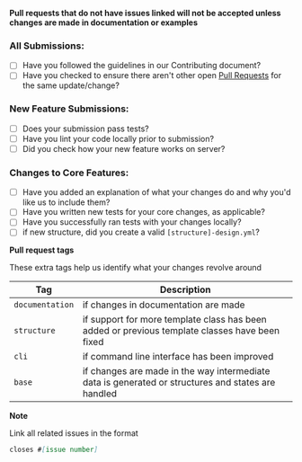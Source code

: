 **Pull requests that do not have issues linked will not be accepted unless changes are made in documentation or examples**

### All Submissions:

- [ ] Have you followed the guidelines in our Contributing document?
- [ ] Have you checked to ensure there aren't other open [Pull Requests](https://github.com/stevemao/github-issue-templates/pulls) for the same update/change?

### New Feature Submissions:

- [ ] Does your submission pass tests?
- [ ] Have you lint your code locally prior to submission?
- [ ] Did you check how your new feature works on server?

### Changes to Core Features:

- [ ] Have you added an explanation of what your changes do and why you'd like us to include them?
- [ ] Have you written new tests for your core changes, as applicable?
- [ ] Have you successfully ran tests with your changes locally? 
- [ ] if new structure, did you create a valid `[structure]-design.yml`?

**Pull request tags**

These extra tags help us identify what your changes revolve around

| Tag             | Description                                                  |
| --------------- | ------------------------------------------------------------ |
| `documentation` | if changes in documentation are made                         |
| `structure`     | if support for more template class has been added or previous template classes have been fixed |
| `cli`           | if command line interface has been improved                  |
| `base`          | if changes are made in the way intermediate data is generated or structures and states are handled |

**Note**

Link all related issues in the format

```markdown
closes #[issue number]
```